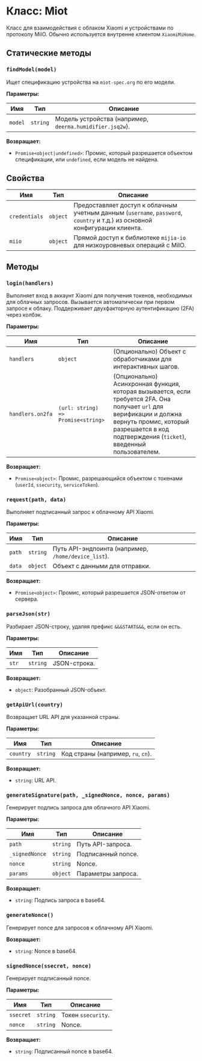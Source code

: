 # Класс: Miot

Класс для взаимодействия с облаком Xiaomi и устройствами по протоколу
MiIO. Обычно используется внутренне клиентом `XiaomiMiHome`.

## Статические методы

### `findModel(model)`

Ищет спецификацию устройства на `miot-spec.org` по его модели.

**Параметры:**

| Имя     | Тип      | Описание                                          |
| ------- | -------- | ------------------------------------------------- |
| `model` | `string` | Модель устройства (например, `deerma.humidifier.jsq2w`). |

**Возвращает:**

- `Promise<object|undefined>`: Промис, который разрешается объектом
  спецификации, или `undefined`, если модель не найдена.

## Свойства

| Имя           | Тип      | Описание                                                                                                                  |
| ------------- | -------- | ------------------------------------------------------------------------------------------------------------------------- |
| `credentials` | `object` | Предоставляет доступ к облачным учетным данным (`username`, `password`, `country` и т.д.) из основной конфигурации клиента. |
| `miio`        | `object` | Прямой доступ к библиотеке `mijia-io` для низкоуровневых операций с MiIO.                                                 |

## Методы

### `login(handlers)`

Выполняет вход в аккаунт Xiaomi для получения токенов, необходимых для
облачных запросов. Вызывается автоматически при первом запросе к облаку.
Поддерживает двухфакторную аутентификацию (2FA) через колбэк.

**Параметры:**

| Имя             | Тип                                    | Описание                                                                                                                                                                          |
| --------------- | -------------------------------------- | ------------------------------------------------------------------------------------------------------------------------------------------------------------------------------- |
| `handlers`      | `object`                               | (Опционально) Объект с обработчиками для интерактивных шагов.                                                                                                                   |
| `handlers.on2fa`| `(url: string) => Promise<string>` | (Опционально) Асинхронная функция, которая вызывается, если требуется 2FA. Она получает `url` для верификации и должна вернуть промис, который разрешается в код подтверждения (`ticket`), введенный пользователем. |

**Возвращает:**

- `Promise<object>`: Промис, разрешающийся объектом с токенами
  (`userId`, `ssecurity`, `serviceToken`).

### `request(path, data)`

Выполняет подписанный запрос к облачному API Xiaomi.

**Параметры:**

| Имя    | Тип      | Описание                                        |
| ------ | -------- | ----------------------------------------------- |
| `path` | `string` | Путь API-эндпоинта (например, `/home/device_list`). |
| `data` | `object` | Объект с данными для отправки.                  |

**Возвращает:**

- `Promise<object>`: Промис, который разрешается JSON-ответом от сервера.

### `parseJson(str)`

Разбирает JSON-строку, удаляя префикс `&&&START&&&`, если он есть.

**Параметры:**

| Имя   | Тип      | Описание    |
| ----- | -------- | ----------- |
| `str` | `string` | JSON-строка. |

**Возвращает:**

- `object`: Разобранный JSON-объект.

### `getApiUrl(country)`

Возвращает URL API для указанной страны.

**Параметры:**

| Имя       | Тип      | Описание                        |
| --------- | -------- | ------------------------------- |
| `country` | `string` | Код страны (например, `ru`, `cn`). |

**Возвращает:**

- `string`: URL API.

### `generateSignature(path, _signedNonce, nonce, params)`

Генерирует подпись запроса для облачного API Xiaomi.

**Параметры:**

| Имя            | Тип      | Описание            |
| -------------- | -------- | ------------------- |
| `path`         | `string` | Путь API-запроса.   |
| `_signedNonce` | `string` | Подписанный nonce.  |
| `nonce`        | `string` | Nonce.              |
| `params`       | `object` | Параметры запроса.  |

**Возвращает:**

- `string`: Подпись запроса в base64.

### `generateNonce()`

Генерирует nonce для запросов к облачному API Xiaomi.

**Возвращает:**

- `string`: Nonce в base64.

### `signedNonce(ssecret, nonce)`

Генерирует подписанный nonce.

**Параметры:**

| Имя       | Тип      | Описание           |
| --------- | -------- | ------------------ |
| `ssecret` | `string` | Токен `ssecurity`. |
| `nonce`   | `string` | Nonce.             |

**Возвращает:**

- `string`: Подписанный nonce в base64.
